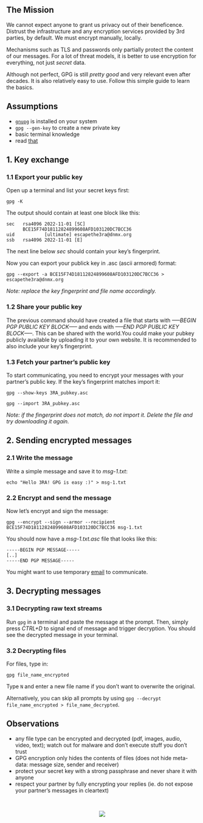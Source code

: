 ## The Mission

We cannot expect anyone to grant us privacy out of their beneficence. Distrust the infrastructure and any encryption services provided by 3rd parties, by default. We must encrypt manually, locally.

Mechanisms such as TLS and passwords only partially protect the content of our messages. For a lot of threat models, it is better to use encryption for everything, not just _secret_ data.

Although not perfect, GPG is still _pretty good_ and very relevant even after decades. It is also relatively easy to use. Follow this simple guide to learn the basics.

## Assumptions

-  [`gnupg`](https://gnupg.org/download/) is installed on your system
-  `gpg --gen-key` to create a new private key
-   basic terminal knowledge
-   read [that](https://www.devdungeon.com/content/gpg-tutorial) 

## 1. Key exchange

### 1.1 Export your public key

Open up a terminal and list your secret keys first:

`gpg -K`

The output should contain at least one block like this:

```
sec   rsa4096 2022-11-01 [SC]
      BCE15F74D18112824899608AFD103120DC7BCC36
uid           [ultimate] escapethe3ra@dnmx.org
ssb   rsa4096 2022-11-01 [E]
```

The next line below _sec_ should contain your key’s fingerprint.

Now you can export your publick key in .asc (ascii armored) format:

`gpg --export -a BCE15F74D18112824899608AFD103120DC7BCC36 > escapethe3ra@dnmx.org`

_Note: replace the key fingerprint and file name accordingly._

### 1.2 Share your public key

The previous command should have created a file that starts with _—–BEGIN PGP PUBLIC KEY BLOCK—–_ and ends with _—–END PGP PUBLIC KEY BLOCK—–_. This can be shared with the world.You could make your pubkey publicly available by uploading it to your own website. It is recommended to also include your key’s fingerprint.


### 1.3 Fetch your partner’s public key

To start communicating, you need to encrypt your messages with your partner’s public key.
If the key’s fingerprint matches import it:

`gpg --show-keys 3RA_pubkey.asc`

`gpg --import 3RA_pubkey.asc`

_Note: if the fingerprint does not match, do not import it. Delete the file and try downloading it again._

## 2. Sending encrypted messages

### 2.1 Write the message

Write a simple message and save it to _msg-1.txt_:

`echo "Hello 3RA! GPG is easy :)" > msg-1.txt`

### 2.2 Encrypt and send the message

Now let’s encrypt and sign the message:

`gpg --encrypt --sign --armor --recipient BCE15F74D18112824899608AFD103120DC7BCC36 msg-1.txt`

You should now have a _msg-1.txt.asc_ file that looks like this:

```
-----BEGIN PGP MESSAGE-----
[..]
-----END PGP MESSAGE-----
```

You might want to use temporary [email](https://www.guerrillamail.com/) to communicate. 

## 3. Decrypting messages

### 3.1 Decrypting raw text streams

Run `gpg` in a terminal and paste the message at the prompt. Then, simply press _CTRL+D_ to signal end of message and trigger decryption. You should see the decrypted message in your terminal.

### 3.2 Decrypting files

For files, type in:

`gpg file_name_encrypted`

Type `N` and enter a new file name if you don’t want to overwrite the original.

Alternatively, you can skip all prompts by using `gpg --decrypt file_name_encrypted > file_name_decrypted`.

## Observations

-   any file type can be encrypted and decrypted (pdf, images, audio, video, text); watch out for malware and don’t execute stuff you don’t trust
-   GPG encryption only hides the contents of files (does not hide meta-data: message size, sender and receiver)
-   protect your secret key with a strong passphrase and never share it with anyone
-   respect your partner by fully encrypting your replies (ie. do not expose your partner’s messages in cleartext)


<br>
<p align="center">
  <img src="https://gifdb.com/images/high/pepe-frog-slow-clap-sunglasses-9td0n5o11t3kq3m2.gif"/>
</p>

